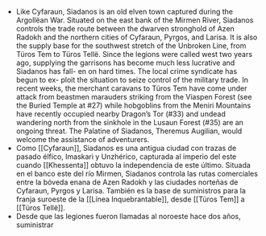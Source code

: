 - Like Cyfaraun, Siadanos is an old elven town captured during
  the Argollëan War. Situated on the east bank of the Mirmen
  River, Siadanos controls the trade route between the dwarven
  stronghold of Azen Radokh and the northern cities of Cyfaraun,
  Pyrgos, and Larisa. It is also the supply base for the southwest
  stretch of the Unbroken Line, from Türos Tem to Türos Tellë.
  Since the legions were called west two years ago, supplying the
  garrisons has become much less lucrative and Siadanos has fall-
  en on hard times. The local crime syndicate has begun to ex-
  ploit the situation to seize control of the military trade. In recent
  weeks, the merchant caravans to Türos Tem have come under
  attack from beastmen marauders striking from the Viaspen
  Forest (see the Buried Temple at #27) while hobgoblins from
  the Meniri Mountains have recently occupied nearby Dragon’s
  Tor (#33) and undead wandering north from the sinkhole in
  the Lusaun Forest (#35) are an ongoing threat. The Palatine of
  Siadanos, Theremus Augilian, would welcome the assistance of
  adventurers.
- Como [[Cyfaraun]], Siadanos es una antigua ciudad con trazas de pasado élfico, Imaskari y Unzhérico, capturada al imperio del este cuando [[Khessenta]] obtuvo la independencia de este último. Situada en el banco este del río Mirmen, Siadanos controla las rutas comerciales entre la bóveda enana de Azen Radokh y las ciudades norteñas de Cyfaraun, Pyrgos y Larisa. También es la base de suministros para la franja suroeste de la [[Línea Inquebrantable]], desde [[Türos Tem]] a [[Türos Tellë]].
- Desde que las legiones fueron llamadas al noroeste hace dos años, suministrar